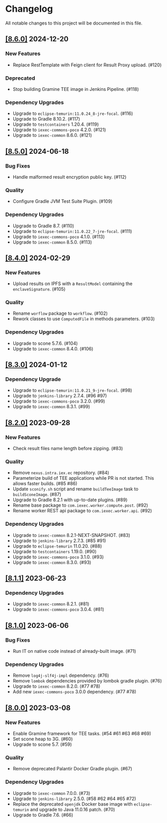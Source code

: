 # Changelog

All notable changes to this project will be documented in this file.

## [[8.6.0]](https://github.com/iExecBlockchainComputing/tee-worker-post-compute/releases/tag/v8.6.0) 2024-12-20

### New Features

- Replace RestTemplate with Feign client for Result Proxy upload. (#120)

### Deprecated

- Stop building Gramine TEE image in Jenkins Pipeline. (#118)

### Dependency Upgrades

- Upgrade to `eclipse-temurin:11.0.24_8-jre-focal`. (#116)
- Upgrade to Gradle 8.10.2. (#117)
- Upgrade to `testcontainers` 1.20.4. (#119)
- Upgrade to `iexec-commons-poco` 4.2.0. (#121)
- Upgrade to `iexec-common` 8.6.0. (#121)

## [[8.5.0]](https://github.com/iExecBlockchainComputing/tee-worker-post-compute/releases/tag/v8.5.0) 2024-06-18

### Bug Fixes

- Handle malformed result encryption public key. (#112)

### Quality

- Configure Gradle JVM Test Suite Plugin. (#109)

### Dependency Upgrades

- Upgrade to Gradle 8.7. (#110)
- Upgrade to `eclipse-temurin:11.0.22_7-jre-focal`. (#111)
- Upgrade to `iexec-commons-poco` 4.1.0. (#113)
- Upgrade to `iexec-common` 8.5.0. (#113)

## [[8.4.0]](https://github.com/iExecBlockchainComputing/tee-worker-post-compute/releases/tag/v8.4.0) 2024-02-29

### New Features

- Upload results on IPFS with a `ResultModel` containing the `enclaveSignature`. (#105)

### Quality

- Rename `worflow` package to `workflow`. (#102)
- Rework classes to use `ComputedFile` in methods parameters. (#103)

### Dependency Upgrades

- Upgrade to scone 5.7.6. (#104)
- Upgrade to `iexec-common` 8.4.0. (#106)

## [[8.3.0]](https://github.com/iExecBlockchainComputing/tee-worker-post-compute/releases/tag/v8.3.0) 2024-01-12

### Dependency Upgrade

- Upgrade to `eclipse-temurin:11.0.21_9-jre-focal`. (#98)
- Upgrade to `jenkins-library` 2.7.4. (#96 #97)
- Upgrade to `iexec-commons-poco` 3.2.0. (#99)
- Upgrade to `iexec-common` 8.3.1. (#99)

## [[8.2.0]](https://github.com/iExecBlockchainComputing/tee-worker-post-compute/releases/tag/v8.2.0) 2023-09-28

### New Features

- Check result files name length before zipping. (#83)

### Quality

- Remove `nexus.intra.iex.ec` repository. (#84)
- Parameterize build of TEE applications while PR is not started. This allows faster builds. (#85 #86)
- Update `sconify.sh` script and rename `buildTeeImage` task to `buildSconeImage`. (#87)
- Upgrade to Gradle 8.2.1 with up-to-date plugins. (#89)
- Rename base package to `com.iexec.worker.compute.post`. (#92)
- Rename worker REST api package to `com.iexec.worker.api`. (#92)

### Dependency Upgrades

- Upgrade to `iexec-common` 8.2.1-NEXT-SNAPSHOT. (#83)
- Upgrade to `jenkins-library` 2.7.3. (#85 #91)
- Upgrade to `eclipse-temurin` 11.0.20. (#88)
- Upgrade to `testcontainers` 1.19.0. (#90)
- Upgrade to `iexec-commons-poco` 3.1.0. (#93)
- Upgrade to `iexec-common` 8.3.0. (#93)

## [[8.1.1]](https://github.com/iExecBlockchainComputing/tee-worker-post-compute/releases/tag/v8.1.1) 2023-06-23

### Dependency Upgrades

- Upgrade to `iexec-common` 8.2.1. (#81)
- Upgrade to `iexec-commons-poco` 3.0.4. (#81)

## [[8.1.0]](https://github.com/iExecBlockchainComputing/tee-worker-post-compute/releases/tag/v8.1.0) 2023-06-06

### Bug Fixes

- Run IT on native code instead of already-built image. (#71)

### Dependency Upgrades

- Remove `log4j-slf4j-impl` dependency. (#76)
- Remove `lombok` dependencies provided by lombok gradle plugin. (#76)
- Upgrade to `iexec-common` 8.2.0. (#77 #78)
- Add new `iexec-commons-poco` 3.0.0 dependency. (#77 #78)

## [[8.0.0]](https://github.com/iExecBlockchainComputing/tee-worker-post-compute/releases/tag/v8.0.0) 2023-03-08

### New Features

- Enable Gramine framework for TEE tasks. (#54 #61 #63 #68 #69)
- Set scone heap to 3G. (#60)
- Upgrade to scone 5.7. (#59)

### Quality

- Remove deprecated Palantir Docker Gradle plugin. (#67)

### Dependency Upgrades

- Upgrade to `iexec-common` 7.0.0. (#73)
- Upgrade to `jenkins-library` 2.5.0. (#58 #62 #64 #65 #72)
- Replace the deprecated `openjdk` Docker base image with `eclipse-temurin` and upgrade to Java 11.0.16 patch. (#70)
- Upgrade to Gradle 7.6. (#66)
